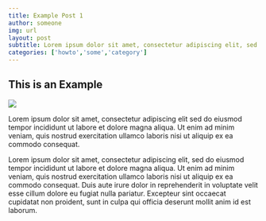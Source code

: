 ```yaml
---
title: Example Post 1
author: someone
img: url
layout: post
subtitle: Lorem ipsum dolor sit amet, consectetur adipiscing elit, sed sed do eiusmod tempor incididunt ut labore et dolore magna aliqua.
categories: ['howto','some','category']
---
```


## This is an Example


<img src="https://images-na.ssl-images-amazon.com/images/I/61fZ%2BYAYGaL._SL1500_.jpg"/>

Lorem ipsum dolor sit amet, consectetur adipiscing elit sed do eiusmod tempor incididunt ut labore et dolore magna aliqua. Ut enim ad minim veniam, quis nostrud exercitation ullamco laboris nisi ut aliquip ex ea commodo consequat.

Lorem ipsum dolor sit amet, consectetur adipiscing elit, sed do eiusmod tempor incididunt ut labore et dolore magna aliqua. Ut enim ad minim veniam, quis nostrud exercitation ullamco laboris nisi ut aliquip ex ea commodo consequat. Duis aute irure dolor in reprehenderit in voluptate velit esse cillum dolore eu fugiat nulla pariatur. Excepteur sint occaecat cupidatat non proident, sunt in culpa qui officia deserunt mollit anim id est laborum.

